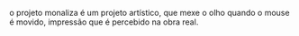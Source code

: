 o projeto monaliza é um projeto artístico, que mexe o olho quando o mouse é movido, impressão que é percebido na obra real.
